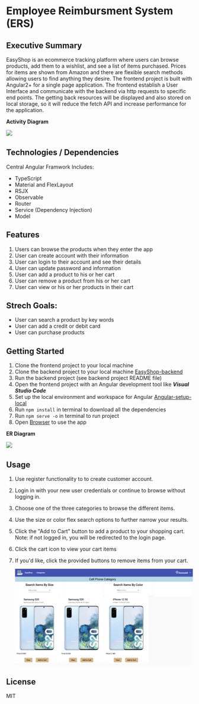 # Employee Reimbursment System (ERS)

## Executive Summary

EasyShop is an ecommerce tracking platform where users can browse products, add them to a wishlist, and see a list of items purchased. Prices for items are shown from Amazon and there are flexible search methods allowing users to find anything they desire.
The frontend project is built with Angular2+ for a single page application. The frontend establish a User Interface and communicate with the backend via http requests to specific end points. The getting back resources will be displayed and also stored on local storage, so it will reduce the fetch API and increase performance for the application.

**Activity Diagram**

![](./imgs/activity.jpg)

## Technologies / Dependencies

Central Angular Framwork Includes:

- TypeScript
- Material and FlexLayout
- RSJX
- Observable
- Router
- Service (Dependency Injection)
- Model

## Features

1. Users can browse the products when they enter the app
2. User can create account with their information
3. User can login to their account and see their details
4. User can update password and information
5. User can add a product to his or her cart
6. User can remove a product from his or her cart
7. User can view or his or her products in their cart

## Strech Goals:

- User can search a product by key words
- User can add a credit or debit card
- User can purchase products

## Getting Started

1. Clone the frontend project to your local machine
2. Clone the backend project to your local machine
   [EasyShop-backend](https://github.com/htl43/EasyShop-Backend)
3. Run the backend project (see backend project README file)
4. Open the frontend project with an Angular development tool like **_Visual Studio Code_**
5. Set up the local environment and workspace for Angular
   [Angular-setup-local](https://angular.io/guide/setup-local)
6. Run `npm install` in terminal to download all the dependencies
7. Run `npm serve -o` in terminal to run project
8. Open [Browser](https://localhost:4200) to use the app

**ER Diagram**

![](./imgs/erd.jpg)

## Usage

1. Use register functionality to to create customer account.
2. Login in with your new user credentials or continue to browse without logging in.
3. Choose one of the three categories to browse the different items.
4. Use the size or color flex search options to further narrow your results.
5. Click the "Add to Cart" button to add a product to your shopping cart. Note: if not logged in, you will be redirected to the login page.
6. Click the cart icon  to view your cart items
7. If you'd like, click the provided buttons to remove items from your cart.

   ![](./cellphone_category.png)

## License

MIT
